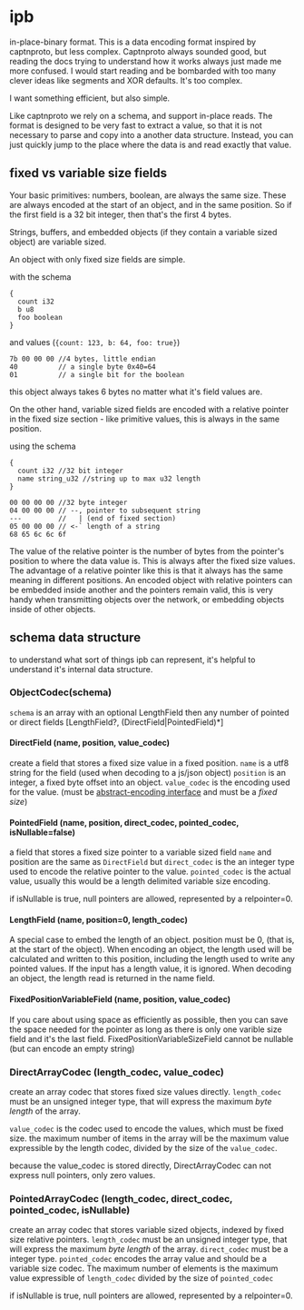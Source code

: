 # ipb

in-place-binary format.
This is a data encoding format inspired by captnproto, but less complex.
Captnproto always sounded good, but reading the docs trying to understand
how it works always just made me more confused. I would start reading and
be bombarded with too many clever ideas like segments and XOR defaults.
It's too complex.

I want something efficient, but also simple.

Like captnproto we rely on a schema, and support in-place reads. The format is designed to be very fast
to extract a value, so that it is not necessary to parse and copy into a another data structure.
Instead, you can just quickly jump to the place where the data is and read exactly that value.

## fixed vs variable size fields

Your basic primitives: numbers, boolean, are always the same size.
These are always encoded at the start of an object, and in the same position.
So if the first field is a 32 bit integer, then that's the first 4 bytes.

Strings, buffers, and embedded objects (if they contain a variable sized object)
are variable sized.

An object with only fixed size fields are simple.

with the schema
```
{
  count i32
  b u8
  foo boolean
}
```
and values (`{count: 123, b: 64, foo: true}`)
```
7b 00 00 00 //4 bytes, little endian
40          // a single byte 0x40=64
01          // a single bit for the boolean
```

this object always takes 6 bytes no matter what it's field values are.

On the other hand, variable sized fields are encoded with a relative pointer in the fixed size
section - like primitive values, this is always in the same position.

using the schema

```
{
  count i32 //32 bit integer
  name string_u32 //string up to max u32 length
}
```

```
00 00 00 00 //32 byte integer
04 00 00 00 // --, pointer to subsequent string
---         //   | (end of fixed section)
05 00 00 00 // <-` length of a string
68 65 6c 6c 6f
```

The value of the relative pointer is the number of bytes from the pointer's position
to where the data value is. This is always after the fixed size values.
The advantage of a relative pointer like this is that it always has the same meaning
in different positions. An encoded object with relative pointers can be embedded inside
another and the pointers remain valid, this is very handy when transmitting objects
over the network, or embedding objects inside of other objects.

## schema data structure

to understand what sort of things ipb can represent, it's helpful to understand it's internal data structure.

### ObjectCodec(schema)

`schema` is an array with an optional LengthField
then any number of pointed or direct fields [LengthField?, (DirectField|PointedField)*]

#### DirectField (name, position, value_codec)

create a field that stores a fixed size value in a fixed position.
`name` is a utf8 string for the field (used when decoding to a js/json object)
`position` is an integer, a fixed byte offset into an object.
`value_codec` is the encoding used for the value. (must be [abstract-encoding interface](https://github.com/mafintosh/abstract-encoding) and must be a _fixed size_)

#### PointedField (name, position, direct_codec, pointed_codec, isNullable=false)

a field that stores a fixed size pointer to a variable sized field
`name` and position are the same as `DirectField` but `direct_codec` is the an integer type used
to encode the relative pointer to the value. `pointed_codec` is the actual value,
usually this would be a length delimited variable size encoding.

if isNullable is true, null pointers are allowed, represented by a relpointer=0.

#### LengthField (name, position=0, length_codec)

A special case to embed the length of an object. position must be 0,
(that is, at the start of the object). When encoding an object,
the length used will be calculated and written to this position,
including the length used to write any pointed values.
If the input has a length value, it is ignored. When decoding an object,
the length read is returned in the name field.

#### FixedPositionVariableField (name, position, value_codec)

If you care about using space as efficiently as possible,
then you can save the space needed for the pointer as long as there is only one varible size field
and it's the last field. FixedPositionVariableSizeField cannot be nullable (but can encode an empty string)

### DirectArrayCodec (length_codec, value_codec)

create an array codec that stores fixed size values directly.
`length_codec` must be an unsigned integer type, that will express the maximum _byte length_
of the array.

`value_codec` is the codec used to encode the values, which must be fixed size.
the maximum number of items in the array will be the maximum value expressible by the length
codec, divided by the size of the `value_codec`.

because the value_codec is stored directly, DirectArrayCodec can not express null pointers,
only zero values.

### PointedArrayCodec (length_codec, direct_codec, pointed_codec, isNullable)

create an array codec that stores variable sized objects, indexed by fixed size relative pointers.
`length_codec` must be an unsigned integer type, that will express the maximum _byte length_
of the array. `direct_codec` must be a integer type. `pointed_codec` encodes the array value
and should be a variable size codec. The maximum number of elements is the maximum value expressible of `length_codec` divided by the size of `pointed_codec`

if isNullable is true, null pointers are allowed, represented by a relpointer=0.

